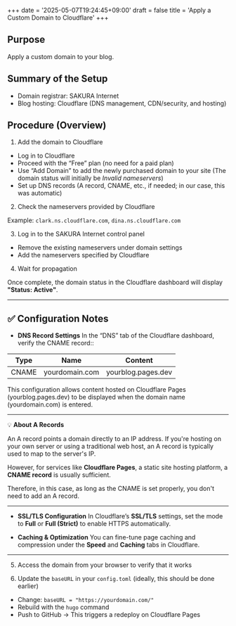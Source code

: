 +++
date = '2025-05-07T19:24:45+09:00'
draft = false
title = 'Apply a Custom Domain to Cloudflare'
+++

## Purpose

Apply a custom domain to your blog.

## Summary of the Setup

- Domain registrar: SAKURA Internet
- Blog hosting: Cloudflare (DNS management, CDN/security, and hosting)

## Procedure (Overview)

1. Add the domain to Cloudflare

- Log in to Cloudflare
- Proceed with the “Free” plan (no need for a paid plan)
- Use “Add Domain” to add the newly purchased domain to your site
  (The domain status will initially be *Invalid nameservers*)
- Set up DNS records (A record, CNAME, etc., if needed; in our case, this was automatic)

2. Check the nameservers provided by Cloudflare

Example: `clark.ns.cloudflare.com`, `dina.ns.cloudflare.com`

3. Log in to the SAKURA Internet control panel

- Remove the existing nameservers under domain settings
- Add the nameservers specified by Cloudflare

4. Wait for propagation

Once complete, the domain status in the Cloudflare dashboard will display **"Status: Active"**.

---

## ✅ Configuration Notes

- **DNS Record Settings**
In the “DNS” tab of the Cloudflare dashboard, verify the CNAME record::

| Type  | Name        | Content                |
|-------|-------------|------------------------|
| CNAME | yourdomain.com | yourblog.pages.dev   |


This configuration allows content hosted on Cloudflare Pages (yourblog.pages.dev) to be displayed when the domain name (yourdomain.com) is entered.

---

💡 **About A Records**

An A record points a domain directly to an IP address.
If you're hosting on your own server or using a traditional web host, an A record is typically used to map to the server's IP.

However, for services like **Cloudflare Pages**, a static site hosting platform, a **CNAME record** is usually sufficient.

Therefore, in this case, as long as the CNAME is set properly, you don't need to add an A record.

---

- **SSL/TLS Configuration**
In Cloudflare’s **SSL/TLS** settings, set the mode to **Full** or **Full (Strict)** to enable HTTPS automatically.

- **Caching & Optimization**
You can fine-tune page caching and compression under the **Speed** and **Caching** tabs in Cloudflare.

---

5. Access the domain from your browser to verify that it works
<p></p>

6. Update the `baseURL` in your `config.toml` (ideally, this should be done earlier)

- Change:
  `baseURL = "https://yourdomain.com/"`
- Rebuild with the `hugo` command
- Push to GitHub → This triggers a redeploy on Cloudflare Pages